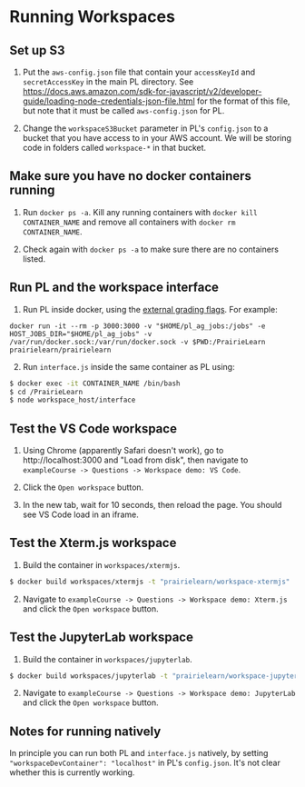 # Running Workspaces

## Set up S3

1. Put the `aws-config.json` file that contain your `accessKeyId` and `secretAccessKey` in the main PL directory. See https://docs.aws.amazon.com/sdk-for-javascript/v2/developer-guide/loading-node-credentials-json-file.html for the format of this file, but note that it must be called `aws-config.json` for PL.

2. Change the `workspaceS3Bucket` parameter in PL's `config.json` to a bucket that you have access to in your AWS account. We will be storing code in folders called `workspace-*` in that bucket.


## Make sure you have no docker containers running

1. Run `docker ps -a`. Kill any running containers with `docker kill CONTAINER_NAME` and remove all containers with `docker rm CONTAINER_NAME`.

2. Check again with `docker ps -a` to make sure there are no containers listed.


## Run PL and the workspace interface

1. Run PL inside docker, using the [external grading flags](https://prairielearn.readthedocs.io/en/latest/externalGrading/#running-locally-for-development). For example:

```
docker run -it --rm -p 3000:3000 -v "$HOME/pl_ag_jobs:/jobs" -e HOST_JOBS_DIR="$HOME/pl_ag_jobs" -v /var/run/docker.sock:/var/run/docker.sock -v $PWD:/PrairieLearn prairielearn/prairielearn
```

2. Run `interface.js` inside the same container as PL using:

```sh
$ docker exec -it CONTAINER_NAME /bin/bash
$ cd /PrairieLearn
$ node workspace_host/interface
```


## Test the VS Code workspace

1. Using Chrome (apparently Safari doesn't work), go to http://localhost:3000 and "Load from disk", then navigate to `exampleCourse -> Questions -> Workspace demo: VS Code`.

2. Click the `Open workspace` button.

3. In the new tab, wait for 10 seconds, then reload the page. You should see VS Code load in an iframe.


## Test the Xterm.js workspace

1. Build the container in `workspaces/xtermjs`.

```sh
$ docker build workspaces/xtermjs -t "prairielearn/workspace-xtermjs"
```

2. Navigate to `exampleCourse -> Questions -> Workspace demo: Xterm.js` and click the `Open workspace` button.


## Test the JupyterLab workspace

1. Build the container in `workspaces/jupyterlab`.

```sh
$ docker build workspaces/jupyterlab -t "prairielearn/workspace-jupyterlab"
```

2. Navigate to `exampleCourse -> Questions -> Workspace demo: JupyterLab` and click the `Open workspace` button.


## Notes for running natively

In principle you can run both PL and `interface.js` natively, by setting `"workspaceDevContainer": "localhost"` in PL's `config.json`. It's not clear whether this is currently working.
